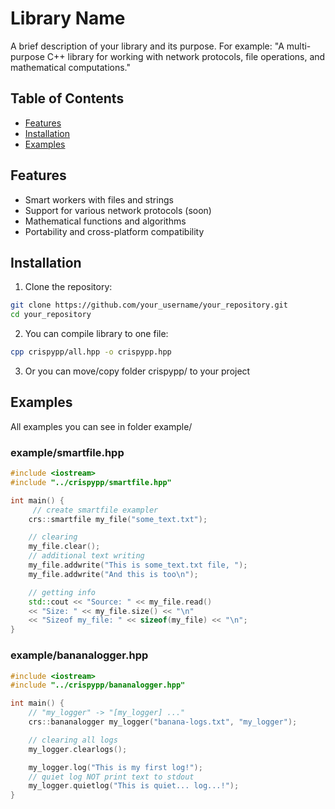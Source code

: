 # Library Name

A brief description of your library and its purpose. For example: "A multi-purpose C++ library for working with network protocols, file operations, and mathematical computations."

## Table of Contents

- [Features](#features)
- [Installation](#installation)
- [Examples](#examples)

## Features

- Smart workers with files and strings
- Support for various network protocols (soon)
- Mathematical functions and algorithms
- Portability and cross-platform compatibility

## Installation

1. Clone the repository:
```bash
git clone https://github.com/your_username/your_repository.git
cd your_repository
```
2. You can compile library to one file:
```bash
cpp crispypp/all.hpp -o crispypp.hpp
```
3. Or you can move/copy folder crispypp/ to your project

## Examples

All examples you can see in folder example/

### example/smartfile.hpp
```c++
#include <iostream>
#include "../crispypp/smartfile.hpp"

int main() {
     // create smartfile exampler
    crs::smartfile my_file("some_text.txt");

    // clearing
    my_file.clear();
    // additional text writing
    my_file.addwrite("This is some_text.txt file, ");
    my_file.addwrite("And this is too\n");

    // getting info
    std::cout << "Source: " << my_file.read()
    << "Size: " << my_file.size() << "\n"
    << "Sizeof my_file: " << sizeof(my_file) << "\n";
}
```
### example/bananalogger.hpp
```c++
#include <iostream>
#include "../crispypp/bananalogger.hpp"

int main() {
    // "my_logger" -> "[my_logger] ..."
    crs::bananalogger my_logger("banana-logs.txt", "my_logger");

    // clearing all logs
    my_logger.clearlogs();

    my_logger.log("This is my first log!");
    // quiet log NOT print text to stdout
    my_logger.quietlog("This is quiet... log...!");
}
```